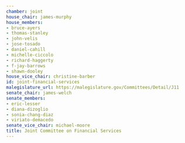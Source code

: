```yaml
---
chamber: joint
house_chair: james-murphy
house_members:
- bruce-ayers
- thomas-stanley
- john-velis
- jose-tosado
- daniel-cahill
- michelle-ciccolo
- richard-haggerty
- f-jay-barrows
- shawn-dooley
house_vice_chair: christine-barber
id: joint-financial-services
malegislature_url: https://malegislature.gov/Committees/Detail/J11
senate_chair: james-welch
senate_members:
- eric-lesser
- diana-dizoglio
- sonia-chang-diaz
- viriato-demacedo
senate_vice_chair: michael-moore
title: Joint Committee on Financial Services
---
```

